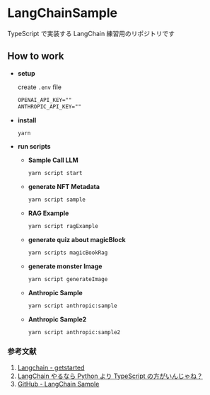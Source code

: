 # LangChainSample

TypeScript で実装する LangChain 練習用のリポジトリです

## How to work

- **setup**

  create `.env` file

  ```txt
  OPENAI_API_KEY=""
  ANTHROPIC_API_KEY=""
  ```

- **install**

  ```bash
  yarn
  ```

- **run scripts**

  - **Sample Call LLM**

    ```bash
    yarn script start
    ```

  - **generate NFT Metadata**

    ```bash
    yarn script sample
    ```

  - **RAG Example**

    ```bash
    yarn script ragExample
    ```

  - **generate quiz about magicBlock**

    ```bash
    yarn scripts magicBookRag
    ```

  - **generate monster Image**

    ```bash
    yarn script generateImage
    ```

  - **Anthropic Sample**

    ```bash
    yarn script anthropic:sample
    ```

  - **Anthropic Sample2**

    ```bash
    yarn script anthropic:sample2
    ```

### 参考文献

1. [Langchain - getstarted](https://js.langchain.com/v0.1/docs/expression_language/get_started/)
2. [LangChain やるなら Python より TypeScript の方がいんじゃね？](https://zenn.dev/optimisuke/articles/d6dcb852e14c81)
3. [GitHub - LangChain Sample](https://gist.github.com/YukiTominaga/a6cdd83dacf9187dd7e43b010f1d2709)
